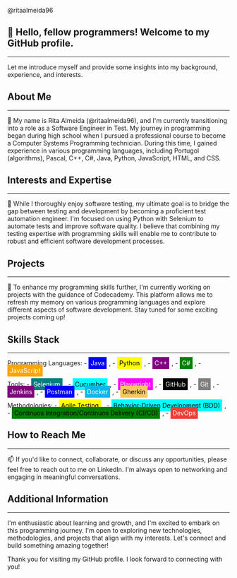 @ritaalmeida96

<h2>👋 Hello, fellow programmers! Welcome to my GitHub profile.</h2>
<hr>
<p>Let me introduce myself and provide some insights into my background, experience, and interests.</p>

<h2>About Me</h2>
<hr>
<p>🌱 My name is Rita Almeida (@ritaalmeida96), and I'm currently transitioning into a role as a Software Engineer in Test. My journey in programming began during high school when I pursued a professional course to become a Computer Systems Programming technician. During this time, I gained experience in various programming languages, including Portugol (algorithms), Pascal, C++, C#, Java, Python, JavaScript, HTML, and CSS.</p>

<h2>Interests and Expertise</h2>
<hr>
<p>👀 While I thoroughly enjoy software testing, my ultimate goal is to bridge the gap between testing and development by becoming a proficient test automation engineer. I'm focused on using Python with Selenium to automate tests and improve software quality. I believe that combining my testing expertise with programming skills will enable me to contribute to robust and efficient software development processes.</p>

<h2>Projects</h2>
<hr>
<p>💞️ To enhance my programming skills further, I'm currently working on projects with the guidance of Codecademy. This platform allows me to refresh my memory on various programming languages and explore different aspects of software development. Stay tuned for some exciting projects coming up!</p>

<h2>Skills Stack</h2>
<hr>
<p>Programming Languages: 
  - <span style="background-color: blue; color: white; padding: 5px; margin-right: 5px;">Java</span>, 
  - <span style="background-color: yellow; color: black; padding: 5px; margin-right: 5px;">Python</span>, 
  - <span style="background-color: purple; color: white; padding: 5px; margin-right: 5px;">C++</span>, 
  - <span style="background-color: green; color: white; padding: 5px; margin-right: 5px;">C#</span>, 
  - <span style="background-color: orange; color: white; padding: 5px; margin-right: 5px;">JavaScript</span>
</p>
<p>Tools: 
  - <span style="background-color: teal; color: white; padding: 5px; margin-right: 5px;">Selenium</span>, 
  - <span style="background-color: cyan; color: black; padding: 5px; margin-right: 5px;">Cucumber</span>,
  - <span style="background-color: magenta; color: white; padding: 5px; margin-right: 5px;">Playwright</span>,
  - <span style="background-color: black; color: white; padding: 5px; margin-right: 5px;">GitHub</span>,
  - <span style="background-color: gray; color: white; padding: 5px; margin-right: 5px;">Git</span>,
  - <span style="background-color: purple; color: white; padding: 5px; margin-right: 5px;">Jenkins</span>,
  - <span style="background-color: blue; color: white; padding: 5px; margin-right: 5px;">Postman</span>,
  - <span style="background-color: #0db7ed; color: white; padding: 5px; margin-right: 5px;">Docker</span>,
  - <span style="background-color: #f6c85f; color: black; padding: 5px; margin-right: 5px;">Gherkin</span>
</p>
<p>Methodologies: 
  - <span style="background-color: yellow; color: black; padding: 5px; margin-right: 5px;">Agile Testing</span>, 
  - <span style="background-color: cyan; color: black; padding: 5px; margin-right: 5px;">Behavior-Driven Development (BDD)</span>,
  - <span style="background-color: green; color: black; padding: 5px; margin-right: 5px;">Continuos Integration/Continuos Delivery (CI/CD)</span>,
  - <span style="background-color: #eb4034; color: white; padding: 5px; margin-right: 5px;">DevOps</span>
</p>

<h2>How to Reach Me</h2>
<hr>
<p>📫 If you'd like to connect, collaborate, or discuss any opportunities, please feel free to reach out to me on LinkedIn. I'm always open to networking and engaging in meaningful conversations.</p>

<h2>Additional Information</h2>
<hr>
<p>I'm enthusiastic about learning and growth, and I'm excited to embark on this programming journey. I'm open to exploring new technologies, methodologies, and projects that align with my interests. Let's connect and build something amazing together!</p>

<p>Thank you for visiting my GitHub profile. I look forward to connecting with you!</p>
<!---
ritaalmeida96/ritaalmeida96 is a ✨ special ✨ repository because its `README.md` (this file) appears on your GitHub profile.
You can click the Preview link to take a look at your changes.
--->
